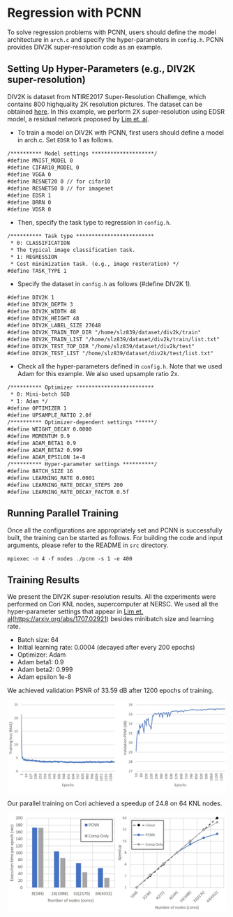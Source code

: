 # Regression with PCNN
To solve regression problems with PCNN, users should define the model architecture in `arch.c` and specify the hyper-parameters in `config.h`.
PCNN provides DIV2K super-resolution code as an example.

## Setting Up Hyper-Parameters (e.g., DIV2K super-resolution)
DIV2K is dataset from NTIRE2017 Super-Resolution Challenge, which contains 800 highquality 2K resolution pictures.
The dataset can be obtained [here](https://data.vision.ee.ethz.ch/cvl/DIV2K/).
In this example, we perform 2X super-resolution using EDSR model, a residual network proposed by [Lim et. al](https://arxiv.org/abs/1707.02921).

* To train a model on DIV2K with PCNN, first users should define a model in arch.c. Set `EDSR` to 1 as follows.
```
/********** Model settings ********************/
#define MNIST_MODEL 0
#define CIFAR10_MODEL 0
#define VGGA 0
#define RESNET20 0 // for cifar10
#define RESNET50 0 // for imagenet
#define EDSR 1
#define DRRN 0
#define VDSR 0
```

* Then, specify the task type to regression in `config.h`.
```
/********** Task type *************************
 * 0: CLASSIFICATION
 * The typical image classification task.
 * 1: REGRESSION
 * Cost minimization task. (e.g., image restoration) */
#define TASK_TYPE 1
```

* Specify the dataset in `config.h` as follows (#define DIV2K 1).
```
#define DIV2K 1
#define DIV2K_DEPTH 3
#define DIV2K_WIDTH 48
#define DIV2K_HEIGHT 48
#define DIV2K_LABEL_SIZE 27648
#define DIV2K_TRAIN_TOP_DIR "/home/slz839/dataset/div2k/train"
#define DIV2K_TRAIN_LIST "/home/slz839/dataset/div2k/train/list.txt"
#define DIV2K_TEST_TOP_DIR "/home/slz839/dataset/div2k/test"
#define DIV2K_TEST_LIST "/home/slz839/dataset/div2k/test/list.txt"
```

* Check all the hyper-parameters defined in `config.h`. Note that we used Adam for this example. We also used upsample ratio 2x.
```
/********** Optimizer *************************
 * 0: Mini-batch SGD
 * 1: Adam */
#define OPTIMIZER 1
#define UPSAMPLE_RATIO 2.0f
/********** Optimizer-dependent settings ******/
#define WEIGHT_DECAY 0.0000
#define MOMENTUM 0.9
#define ADAM_BETA1 0.9
#define ADAM_BETA2 0.999
#define ADAM_EPSILON 1e-8
/********** Hyper-parameter settings **********/
#define BATCH_SIZE 16
#define LEARNING_RATE 0.0001
#define LEARNING_RATE_DECAY_STEPS 200
#define LEARNING_RATE_DECAY_FACTOR 0.5f
```

## Running Parallel Training
Once all the configurations are appropriately set and PCNN is successfully built, the training can be started as follows.
For building the code and input arguments, please refer to the README in `src` directory.
```
mpiexec -n 4 -f nodes ./pcnn -s 1 -e 400
```

## Training Results
We present the DIV2K super-resolution results.
All the experiments were performed on Cori KNL nodes, supercomputer at NERSC.
We used all the hyper-parameter settings that appear in [Lim et. al]()(https://arxiv.org/abs/1707.02921) besides minibatch size and learning rate.
* Batch size: 64
* Initial learning rate: 0.0004 (decayed after every 200 epochs)
* Optimizer: Adam
* Adam beta1: 0.9
* Adam beta2: 0.999
* Adam epsilon 1e-8

We achieved validation PSNR of 33.59 dB after 1200 epochs of training.

<p align="center">
<img align="center" src="div2k_acc.jpg" alt="DIV2k accuracy curves" width="600">
</p>

Our parallel training on Cori achieved a speedup of 24.8 on 64 KNL nodes.

<p align="center">
<img align="center" src="div2k_scale.jpg" alt="DIV2k scaling performance" width="600">
</p>
